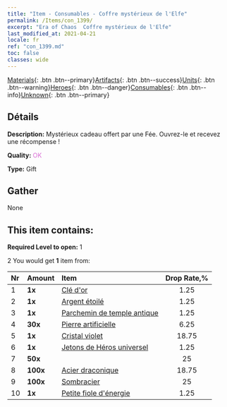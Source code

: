 ```yaml
---
title: "Item - Consumables - Coffre mystérieux de l'Elfe"
permalink: /Items/con_1399/
excerpt: "Era of Chaos  Coffre mystérieux de l'Elfe"
last_modified_at: 2021-04-21
locale: fr
ref: "con_1399.md"
toc: false
classes: wide
---
```

 [Materials](/fr/Items/){: .btn .btn--primary}[Artifacts](/fr/Items/Artifacts/){: .btn .btn--success}[Units](/fr/Items/Units/){: .btn .btn--warning}[Heroes](/fr/Items/Heroes/){: .btn .btn--danger}[Consumables](/fr/Items/Consumables/){: .btn .btn--info}[Unknown](/fr/Items/Unknown/){: .btn .btn--primary}

## Détails
 **Description:** Mystérieux cadeau offert par une Fée. Ouvrez-le et recevez une récompense !

 **Quality:** <span style="color: #DA70D6">OK</span>

 **Type:** Gift

## Gather

  None

## This item contains:

 **Required Level to open:** 1

 2 You would get **1** item  from:

  | Nr | Amount |     Item    | Drop Rate,% |
  |:---|:-------|:------------|:---------:|
  | 1 |  **1x** | [Clé d'or](/fr/Items/con_783/) | 1.25 | 
  | 2 |  **1x** | [Argent étoilé](/fr/Items/con_969/) | 1.25 | 
  | 3 |  **1x** | [Parchemin de temple antique](/fr/Items/con_697/) | 1.25 | 
  | 4 |  **30x** | [Pierre artificielle](/fr/Items/art_188/) | 6.25 | 
  | 5 |  **1x** | [Cristal violet](/fr/Items/con_720/) | 18.75 | 
  | 6 |  **1x** | [Jetons de Héros universel](/fr/Items/her_358/) | 1.25 | 
  | 7 |  **50x** | <i class="fas fa-gem"/> | 25 | 
  | 8 |  **100x** | [Acier draconique](/fr/Items/con_880/) | 18.75 | 
  | 9 |  **100x** | [Sombracier](/fr/Items/con_881/) | 25 | 
  | 10 |  **1x** | [Petite fiole d'énergie](/fr/Items/con_724/) | 1.25 | 
